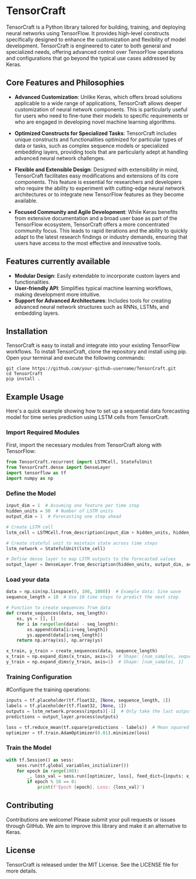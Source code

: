 # TensorCraft
TensorCraft is a Python library tailored for building, training, and deploying neural networks using TensorFlow. It provides high-level constructs specifically designed to enhance the customization and flexibility of model development. TensorCraft is engineered to cater to both general and specialized needs, offering advanced control over TensorFlow operations and configurations that go beyond the typical use cases addressed by Keras.

## Core Features and Philosophies

- **Advanced Customization**: Unlike Keras, which offers broad solutions applicable to a wide range of applications, TensorCraft allows deeper customization of neural network components. This is particularly useful for users who need to fine-tune their models to specific requirements or who are engaged in developing novel machine learning algorithms.

- **Optimized Constructs for Specialized Tasks**: TensorCraft includes unique constructs and functionalities optimized for particular types of data or tasks, such as complex sequence models or specialized embedding layers, providing tools that are particularly adept at handling advanced neural network challenges.

- **Flexible and Extensible Design**: Designed with extensibility in mind, TensorCraft facilitates easy modifications and extensions of its core components. This feature is essential for researchers and developers who require the ability to experiment with cutting-edge neural network architectures or to integrate new TensorFlow features as they become available.

- **Focused Community and Agile Development**: While Keras benefits from extensive documentation and a broad user base as part of the TensorFlow ecosystem, TensorCraft offers a more concentrated community focus. This leads to rapid iterations and the ability to quickly adapt to the latest research findings or industry demands, ensuring that users have access to the most effective and innovative tools.

## Features currently available

- **Modular Design**: Easily extendable to incorporate custom layers and functionalities.
- **User-friendly API**: Simplifies typical machine learning workflows, making development more intuitive.
- **Support for Advanced Architectures**: Includes tools for creating advanced neural network structures such as RNNs, LSTMs, and embedding layers.

## Installation
TensorCraft is easy to install and integrate into your existing TensorFlow workflows. To install TensorCraft, clone the repository and install using pip. Open your terminal and execute the following commands:

    git clone https://github.com/your-github-username/TensorCraft.git
    cd TensorCraft
    pip install .

## Example Usage

Here's a quick example showing how to set up a sequential data forecasting model for time series prediction using LSTM cells from TensorCraft.

### Import Required Modules

First, import the necessary modules from TensorCraft along with TensorFlow:

```python
from TensorCraft.recurrent import LSTMCell, StatefulUnit
from TensorCraft.dense import DenseLayer
import tensorflow as tf
import numpy as np
```

### Define the Model

```python
input_dim = 1  # Assuming one feature per time step
hidden_units = 50  # Number of LSTM units
output_dim = 1  # Forecasting one step ahead

# Create LSTM cell
lstm_cell = LSTMCell.from_description(input_dim + hidden_units, hidden_units, tf.tanh)

# Create stateful unit to maintain state across time steps
lstm_network = StatefulUnit(lstm_cell)

# Define dense layer to map LSTM outputs to the forecasted values
output_layer = DenseLayer.from_description(hidden_units, output_dim, act=None)
```

### Load your data

```python
data = np.sin(np.linspace(0, 100, 1000))  # Example data: Sine wave
sequence_length = 10  # Use 10 time steps to predict the next step

# Function to create sequences from data
def create_sequences(data, seq_length):
    xs, ys = [], []
    for i in range(len(data) - seq_length):
        xs.append(data[i:i+seq_length])
        ys.append(data[i+seq_length])
    return np.array(xs), np.array(ys)

x_train, y_train = create_sequences(data, sequence_length)
x_train = np.expand_dims(x_train, axis=2)  # Shape: [num_samples, sequence_length, 1]
y_train = np.expand_dims(y_train, axis=1)  # Shape: [num_samples, 1]
```

### Training Configuration

#Configure the training operations:
```python
inputs = tf.placeholder(tf.float32, [None, sequence_length, 1])
labels = tf.placeholder(tf.float32, [None, 1])
outputs = lstm_network.process(inputs)[-1]  # Only take the last output for prediction
predictions = output_layer.process(outputs)

loss = tf.reduce_mean(tf.square(predictions - labels))  # Mean squared error
optimizer = tf.train.AdamOptimizer(0.01).minimize(loss)
```

### Train the Model
```python
with tf.Session() as sess:
    sess.run(tf.global_variables_initializer())
    for epoch in range(100):
        _, loss_val = sess.run([optimizer, loss], feed_dict={inputs: x_train, labels: y_train})
        if epoch % 10 == 0:
            print(f'Epoch {epoch}, Loss: {loss_val}')
```

## Contributing

Contributions are welcome! Please submit your pull requests or issues through GitHub. We aim to improve this library and make it an alternative to Keras.

## License

TensorCraft is released under the MIT License. See the LICENSE file for more details.

